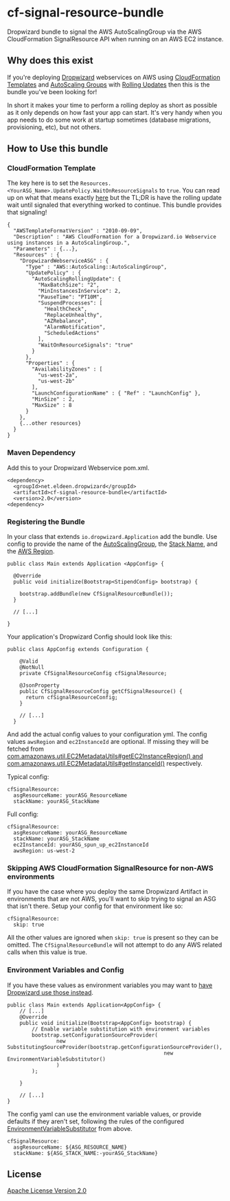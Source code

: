 cf-signal-resource-bundle
====

Dropwizard bundle to signal the AWS AutoScalingGroup via the AWS CloudFormation SignalResource API when running on an AWS EC2 instance.

## Why does this exist ##

If you're deploying [Dropwizard](http://dropwizard.io) webservices on AWS using [CloudFormation Templates](https://aws.amazon.com/cloudformation/) and [AutoScaling Groups](http://docs.aws.amazon.com/AWSCloudFormation/latest/UserGuide/aws-properties-as-group.html) with [Rolling Updates](http://docs.aws.amazon.com/AWSCloudFormation/latest/UserGuide/aws-attribute-updatepolicy.html) then this is the bundle you've been looking for!

In short it makes your time to perform a rolling deploy as short as possible as it only depends on how fast your app can start. It's very handy when you app needs to do some work at startup sometimes (database migrations, provisioning, etc), but not others. 

## How to Use this bundle ##

### CloudFormation Template ###

The key here is to set the `Resources.<YourASG_Name>.UpdatePolicy.WaitOnResourceSignals` to `true`. You can read up on what that means exactly [here](http://docs.aws.amazon.com/AWSCloudFormation/latest/UserGuide/aws-attribute-updatepolicy.html#cfn-attributes-updatepolicy-rollingupdate-waitonresourcesignals) but the TL;DR is have the rolling update wait until signaled that everything worked to continue. This bundle provides that signaling!
    
    {
      "AWSTemplateFormatVersion" : "2010-09-09",
      "Description" : "AWS CloudFormation for a Dropwizard.io Webservice using instances in a AutoScalingGroup.",
      "Parameters" : {...},
      "Resources" : {
        "DropwizardWebserviceASG" : {
          "Type" : "AWS::AutoScaling::AutoScalingGroup",
          "UpdatePolicy" : {
            "AutoScalingRollingUpdate": {
              "MaxBatchSize": "2",
              "MinInstancesInService": 2,
              "PauseTime": "PT10M",
              "SuspendProcesses": [
                "HealthCheck",
                "ReplaceUnhealthy",
                "AZRebalance",
                "AlarmNotification",
                "ScheduledActions"
              ],
              "WaitOnResourceSignals": "true"
            }
          },
          "Properties" : {
            "AvailabilityZones" : [
              "us-west-2a",
              "us-west-2b"
            ],
            "LaunchConfigurationName" : { "Ref" : "LaunchConfig" },
            "MinSize" : 2,
            "MaxSize" : 8
          }
        },
        {...other resources}
      }
    }

### Maven Dependency ###

Add this to your Dropwizard Webservice pom.xml.

    <dependency>
      <groupId>net.eldeen.dropwizard</groupId>
      <artifactId>cf-signal-resource-bundle</artifactId>
      <version>2.0</version>
    <dependency>

### Registering the Bundle ###

In your class that extends `io.dropwizard.Application` add the bundle. Use config to provide the name of the [AutoScalingGroup](http://docs.aws.amazon.com/AWSCloudFormation/latest/UserGuide/aws-properties-as-group.html),
the [Stack Name](http://docs.aws.amazon.com/AWSCloudFormation/latest/UserGuide/pseudo-parameter-reference.html#cfn-pseudo-param-stackname), and the [AWS Region](http://docs.aws.amazon.com/AWSCloudFormation/latest/UserGuide/pseudo-parameter-reference.html#cfn-pseudo-param-region).

    public class Main extends Application <AppConfig> {

      @Override
      public void initialize(Bootstrap<StipendConfig> bootstrap) {
      
        bootstrap.addBundle(new CfSignalResourceBundle());
      }
      
      // [...]

    }
    
Your application's Dropwizard Config should look like this: 
    
    public class AppConfig extends Configuration {
    
        @Valid
        @NotNull
        private CfSignalResourceConfig cfSignalResource;
    
        @JsonProperty
        public CfSignalResourceConfig getCfSignalResource() {
          return cfSignalResourceConfig;
        }
        
        // [...]
      }
    
And add the actual config values to your configuration yml. The config values `awsRegion` and `ec2InstanceId` are optional. If missing they will be fetched from
[com.amazonaws.util.EC2MetadataUtils#getEC2InstanceRegion() and com.amazonaws.util.EC2MetadataUtils#getInstanceId()](https://github.com/aws/aws-sdk-java/blob/master/aws-java-sdk-core/src/main/java/com/amazonaws/util/EC2MetadataUtils.java) respectively.
 
Typical config:
 
    cfSignalResource:
      asgResourceName: yourASG_ResourceName
      stackName: yourASG_StackName

Full config:
 
    cfSignalResource:
      asgResourceName: yourASG_ResourceName
      stackName: yourASG_StackName
      ec2InstanceId: yourASG_spun_up_ec2InstanceId
      awsRegion: us-west-2
      
### Skipping AWS CloudFormation SignalResource for non-AWS environments ###
    
If you have the case where you deploy the same Dropwizard Artifact in environments that are not AWS, you'll want to skip 
trying to signal an ASG that isn't there. Setup your config for that environment like so:

    cfSignalResource:
      skip: true
      
All the other values are ignored when `skip: true` is present so they can be omitted. The `CfSignalResourceBundle` will
not attempt to do any AWS related calls when this value is true.
      
### Environment Variables and Config ###
If you have these values as environment variables you may want to [have Dropwizard use those instead](http://www.dropwizard.io/manual/core.html#environment-variables).
 
    public class Main extends Application<AppConfig> {
        // [...]
        @Override
        public void initialize(Bootstrap<AppConfig> bootstrap) {
            // Enable variable substitution with environment variables
            bootstrap.setConfigurationSourceProvider(
                    new SubstitutingSourceProvider(bootstrap.getConfigurationSourceProvider(),
                                                       new EnvironmentVariableSubstitutor()
                    )
            );
    
        }
    
        // [...]
    }
    
The config yaml can use the environment variable values, or provide defaults if they aren't set, following the rules of the
configured [EnvironmentVariableSubstitutor](https://github.com/dropwizard/dropwizard/blob/master/dropwizard-configuration/src/main/java/io/dropwizard/configuration/EnvironmentVariableSubstitutor.java)
from above.
 
    cfSignalResource:
      asgResourceName: ${ASG_RESOURCE_NAME}
      stackName: ${ASG_STACK_NAME:-yourASG_StackName}

## License ##

[Apache License Version 2.0](LICENSE.md)
